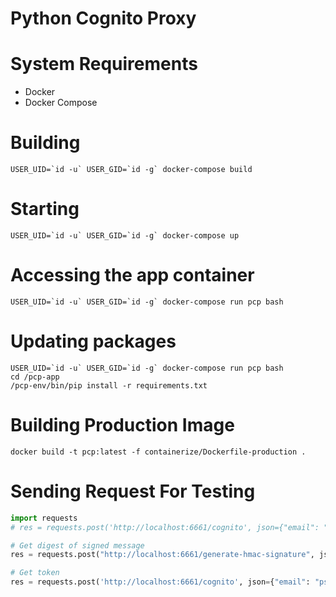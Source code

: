 # Python Cognito Proxy

# System Requirements
* Docker
* Docker Compose

# Building
```
USER_UID=`id -u` USER_GID=`id -g` docker-compose build
```

# Starting
```
USER_UID=`id -u` USER_GID=`id -g` docker-compose up
```

# Accessing the app container
```
USER_UID=`id -u` USER_GID=`id -g` docker-compose run pcp bash
```

# Updating packages
```
USER_UID=`id -u` USER_GID=`id -g` docker-compose run pcp bash
cd /pcp-app
/pcp-env/bin/pip install -r requirements.txt 
```
    
# Building Production Image
```shell
docker build -t pcp:latest -f containerize/Dockerfile-production .
``` 


# Sending Request For Testing
```python
import requests
# res = requests.post('http://localhost:6661/cognito', json={"email": "psampath@gomedigo.io", "orgid": "test"})

# Get digest of signed message
res = requests.post("http://localhost:6661/generate-hmac-signature", json={"email": "psampath@gomedigo.io", "orgid": "testorgid"})

# Get token
res = requests.post('http://localhost:6661/cognito', json={"email": "psampath@gomedigo.io", "orgid": "testorgid", "signed_email_orgid": "1cee122da0b4be246658024dc57f1959176585b59a261a024e91a3aa2130269b"})
```